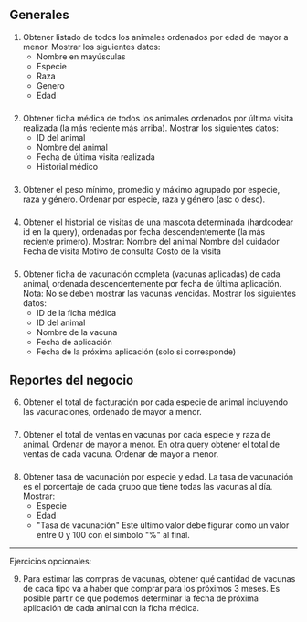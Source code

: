 ## Generales
1) Obtener listado de todos los animales ordenados por edad de mayor a menor. Mostrar los siguientes datos:
   - Nombre en mayúsculas
   - Especie
   - Raza
   - Genero
   - Edad
###
2) Obtener ficha médica de todos los animales ordenados por última visita realizada (la más reciente más arriba).
Mostrar los siguientes datos:
   - ID del animal
   - Nombre del animal
   - Fecha de última visita realizada
   - Historial médico
###
3) Obtener el peso mínimo, promedio y máximo agrupado por especie, raza y género. Ordenar por especie, raza y género (asc o desc).
###
4) Obtener el historial de visitas de una mascota determinada (hardcodear id en la query), ordenadas
por fecha descendentemente (la más reciente primero).
   Mostrar:
   Nombre del animal
   Nombre del cuidador
   Fecha de visita
   Motivo de consulta
   Costo de la visita
###
5) Obtener ficha de vacunación completa (vacunas aplicadas) de cada animal, ordenada descendentemente 
por fecha de última aplicación. Nota: No se deben mostrar las vacunas vencidas.
   Mostrar los siguientes datos:
   - ID de la ficha médica
   - ID del animal
   - Nombre de la vacuna
   - Fecha de aplicación
   - Fecha de la próxima aplicación (solo si corresponde)

## Reportes del negocio

6) Obtener el total de facturación por cada especie de animal incluyendo las vacunaciones, ordenado de mayor a menor.
###
7) Obtener el total de ventas en vacunas por cada especie y raza de animal. Ordenar de mayor a menor.
   En otra query obtener el total de ventas de cada vacuna. Ordenar de mayor a menor.
###
8) Obtener tasa de vacunación por especie y edad. La tasa de vacunación es el porcentaje de cada grupo que tiene
todas las vacunas al día.
   Mostrar:
   - Especie
   - Edad
   - "Tasa de vacunación"
   Este último valor debe figurar como un valor entre 0 y 100 con el símbolo "%" al final.
---
Ejercicios opcionales: 

9) Para estimar las compras de vacunas, obtener qué cantidad de vacunas de cada tipo va a haber
que comprar para los próximos 3 meses. Es posible partir de que podemos determinar la fecha de próxima aplicación
de cada animal con la ficha médica.









